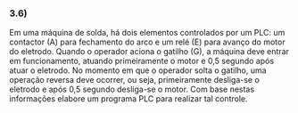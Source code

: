 ### 3.6)
Em uma máquina de solda, há dois elementos controlados por um PLC: um contactor (A) para fechamento do arco e um relé (E) para avanço do motor do eletrodo. Quando o operador aciona o gatilho (G), a máquina deve entrar em funcionamento, atuando primeiramente o motor e 0,5 segundo após atuar o eletrodo. No momento em que o operador solta o gatilho, uma operação reversa deve ocorrer, ou seja, primeiramente desliga-se o eletrodo e após 0,5 segundo desliga-se o motor. Com base nestas informações elabore um programa PLC para realizar tal controle.
